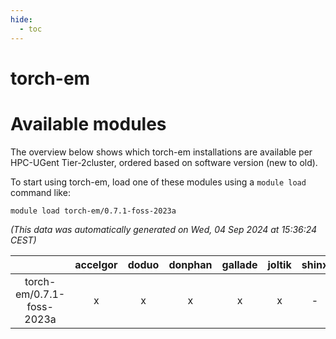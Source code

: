 ```yaml
---
hide:
  - toc
---
```


torch-em
========

# Available modules


The overview below shows which torch-em installations are available per HPC-UGent Tier-2cluster, ordered based on software version (new to old).

To start using torch-em, load one of these modules using a `module load` command like:

```shell
module load torch-em/0.7.1-foss-2023a
```

*(This data was automatically generated on Wed, 04 Sep 2024 at 15:36:24 CEST)*  

| |accelgor|doduo|donphan|gallade|joltik|shinx|skitty|
| :---: | :---: | :---: | :---: | :---: | :---: | :---: | :---: |
|torch-em/0.7.1-foss-2023a|x|x|x|x|x|-|x|
